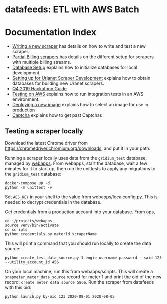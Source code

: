 # datafeeds: ETL with AWS Batch



# Documentation Index
- [Writing a new scraper](docs/scraper_setup.md) has details on how to write and test a new scraper.
- [Partial Billing scrapers](docs/partial_billing_scrapers.md) has details on the different setup for scrapers with multiple billing streams.
- [Database Setup](docs/database_setup.md) explains how to initialize databases for local development.
- [Setting up for Urjanet Scraper Development](docs/urjanet_setup.md) explains how to obtain databases for
    building new Uranet scrapers. 
- [Q4 2019 Hackathon Guide](docs/hackathon_steps.md)
- [Testing on AWS](docs/testing_on_aws.md) explains how to run integration tests in an AWS environment.
- [Deploying a new image](docs/deploy.md) explains how to select an image for use in production
- [Captcha](docs/captcha.md) explains how to get past Captchas

## Testing a scraper locally

Download the latest Chrome driver from https://chromedriver.chromium.org/downloads, and put it in your path.

Running a scraper locally uses data from the `gridium_test` database, managed by
[webapps](https://github.com/gridium/webapps). From webapps, start the database, wait a few minutes for it to start up, then run the unittests to apply any migrations to the `gridium_test` database:

```
docker-compose up -d
python -m unittest -v
```

Set `AES_KEY` in your shell to the value from webapps/localconfig.py. This is needed to decrypt credentials in the database.

Get credentials from a production account into your database. From ops,

```
cd ~/projects/webapps
source venv/bin/activate
cd scripts
python credentials.py meterId scraperName
```

This will print a command that you should run locally to create the data source:

```
python create_test_data_source.py 1 engie username password --said 123 --utility_account_id 456
```

On your local machine, run this from webapps/scripts. This will create a `snapmeter_meter_data_source` record for meter 1 and print the oid of the new record: `create meter data source 5866`. Run the scraper from datafeeds with this oid:

```
python launch.py by-oid 123 2020-08-01 2020-08-05
```
